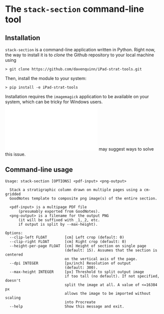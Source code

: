# The `stack-section` command-line tool

## Installation

`stack-section` is a command-line application written in Python. Right now, the
way to install it is to *clone* the Github repository to your local machine using
```
> git clone https://github.com/davenquinn/iPad-strat-tools.git
```

Then, install the module to your system:
```
> pip install -e iPad-strat-tools
```

Installation requires the `imagemagick` application to be available on your system,
which can be tricky for Windows users.
![Documentation for the *Wand* Python module](docs.wand-py.org/en/0.5.0/guide/install.html)
may suggest ways to solve this issue.

## Command-line usage

```
Usage: stack-section [OPTIONS] <pdf-input> <png-output>

  Stack a stratigraphic column drawn on multiple pages using a cm-gridded
  GoodNotes template to composite png image(s) of the entire section.

  <pdf-input> is a multipage PDF file
      (presumably exported from GoodNotes).
  <png-output> is a filename for the output PNG
      (it will be suffixed with _1,_2, etc.
      if output is split by --max-height).

Options:
  --clip-left FLOAT        [cm] Left crop (default: 0)
  --clip-right FLOAT       [cm] Right crop (default: 0)
  --height-per-page FLOAT  [cm] Height of section on single page
                           (default: 15). Assumes that the section is centered
                           on the vertical axis of the page.
  --dpi INTEGER            [px/inch] Resolution of output
                           (default: 300).
  --max-height INTEGER     [px] Threshold to split output image
                           if too tall (no default). If not specified, doesn't
                           split the image at all. A value of <=16384 px
                           allows the image to be imported without scaling
                           into Procreate
  --help                   Show this message and exit.
```
